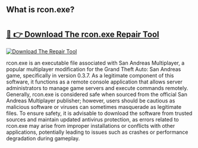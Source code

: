 ## What is rcon.exe? 

# <h2><a href="https://exedetect.com/download.php?rcon.exe">🔗 👉 Download The rcon.exe Repair Tool</a></h2>

[![Download The Repair Tool](https://exedetect.com/download-button.jpg)](https://exedetect.com/download.php?rcon.exe)

rcon.exe is an executable file associated with San Andreas Multiplayer, a popular multiplayer modification for the Grand Theft Auto: San Andreas game, specifically in version 0.3.7. As a legitimate component of this software, it functions as a remote console application that allows server administrators to manage game servers and execute commands remotely. Generally, rcon.exe is considered safe when sourced from the official San Andreas Multiplayer publisher; however, users should be cautious as malicious software or viruses can sometimes masquerade as legitimate files. To ensure safety, it is advisable to download the software from trusted sources and maintain updated antivirus protection, as errors related to rcon.exe may arise from improper installations or conflicts with other applications, potentially leading to issues such as crashes or performance degradation during gameplay.